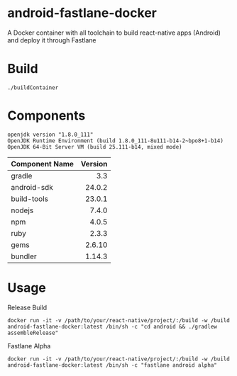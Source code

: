 # android-fastlane-docker
A Docker container with all toolchain to build react-native apps (Android) and deploy it through Fastlane 

# Build
```
./buildContainer
```

# Components
```
openjdk version "1.8.0_111"
OpenJDK Runtime Environment (build 1.8.0_111-8u111-b14-2~bpo8+1-b14)
OpenJDK 64-Bit Server VM (build 25.111-b14, mixed mode)
```

| Component Name | Version |
|:---------------|--------:|
|gradle|3.3|
|android-sdk|24.0.2|
|build-tools|23.0.1|
|nodejs|7.4.0|
|npm|4.0.5|
|ruby|2.3.3|
|gems|2.6.10|
|bundler|1.14.3|

# Usage

Release Build
```
docker run -it -v /path/to/your/react-native/project/:/build -w /build android-fastlane-docker:latest /bin/sh -c "cd android && ./gradlew assembleRelease"
```

Fastlane Alpha
```
docker run -it -v /path/to/your/react-native/project/:/build -w /build android-fastlane-docker:latest /bin/sh -c "fastlane android alpha"
```
